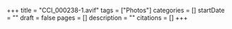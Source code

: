 +++
title = "CCI_000238-1.avif"
tags = ["Photos"]
categories = []
startDate = ""
draft = false
pages = []
description = ""
citations = []
+++
